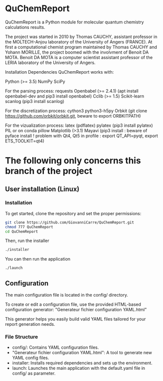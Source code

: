# QuChemReport

QuChemReport is a Python module for molecular quantum chemistry calculations results. 

The project was started in 2010 by Thomas CAUCHY, assistant professor in the MOLTECH-Anjou laboratory of the University of Angers (FRANCE).
At first a computational chemist program maintained by Thomas CAUCHY and Yohann MORILLE, the project boomed with the involvment of Benoit DA MOTA. 
Benoit DA MOTA is a computer scientist assistant professor of the LERIA laboratory of the University of Angers.

Installation
Dependencies
QuChemReport works with:

Python (>= 3.5)
NumPy
SciPy

For the parsing process:
requests
Openbabel (>= 2.4.1) (apt install openbabel-dev and pip3 install openbabel)
Cclib (>= 1.5)
Scikit-learn
scanlog (pip3 install scanlog)

For  the discretization process:
cython3
python3-h5py
Orbkit (git clone https://github.com/orbkit/orbkit.git, beware to export ORBKITPATH)

For the vizualization process:
latex (pdflatex)
pylatex (pip3 install pylatex)
PIL or on conda pillow
Matplotlib (>3.1)
Mayavi (pip3 install : beware of pyface install ! problem with Qt4, Qt5 in profile : export QT_API=pyqt, export ETS_TOOLKIT=qt4)


# The following only concerns this branch of the project

## User installation (Linux)
### Installation
To get started, clone the repository and set the proper permissions:

```bash
git clone https://github.com/GiovanniCarre/QuChemReport.git
chmod 777 QuChemReport
cd QuChemReport
```

Then, run the installer

```bash
./installer
```

You can then run the application

```bash
./launch
```



## Configuration

The main configuration file is located in the config/ directory.

To create or edit a configuration file, use the provided HTML-based configuration generator:
"Generateur fichier configuration YAML.html"

This generator helps you easily build valid YAML files tailored for your report generation needs.

### File Structure

- config/: Contains YAML configuration files.
- "Generateur fichier configuration YAML.html": A tool to generate new YAML config files.
- installer: Installs required dependencies and sets up the environment.
- launch: Launches the main application with the default.yaml file in config/ as parameter.